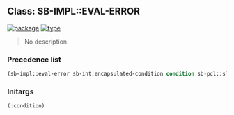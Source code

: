 ## Class: SB-IMPL::EVAL-ERROR
[![package](https://img.shields.io/badge/Package-SB--IMPL-5f9ea0.svg?style=social&colorA=999999)](../) [![type](https://img.shields.io/badge/Type-Class-5f9ea0.svg?style=social&colorA=999999)](../#class) 

> No description.

### Precedence list
```cl
(sb-impl::eval-error sb-int:encapsulated-condition condition sb-pcl::slot-object t)
```
### Initargs
```cl
(:condition)
```
